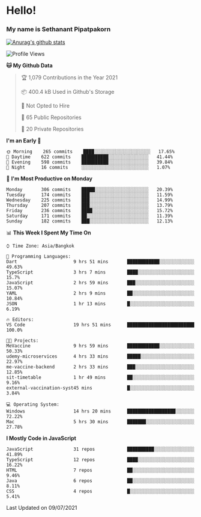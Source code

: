 # Hello!
### My name is Sethanant Pipatpakorn

[![Anurag's github stats](https://github-readme-stats.vercel.app/api?username=thetkpark&count_private=true&show_icons=true&theme=tokyonight)](https://github.com/anuraghazra/github-readme-stats)

<!--START_SECTION:waka-->
![Profile Views](http://img.shields.io/badge/Profile%20Views-49-blue)

**🐱 My Github Data** 

> 🏆 1,079 Contributions in the Year 2021
 > 
> 📦 400.4 kB Used in Github's Storage 
 > 
> 🚫 Not Opted to Hire
 > 
> 📜 65 Public Repositories 
 > 
> 🔑 20 Private Repositories  
 > 
**I'm an Early 🐤** 

```text
🌞 Morning    265 commits    ████░░░░░░░░░░░░░░░░░░░░░   17.65% 
🌆 Daytime    622 commits    ██████████░░░░░░░░░░░░░░░   41.44% 
🌃 Evening    598 commits    ██████████░░░░░░░░░░░░░░░   39.84% 
🌙 Night      16 commits     ░░░░░░░░░░░░░░░░░░░░░░░░░   1.07%

```
📅 **I'm Most Productive on Monday** 

```text
Monday       306 commits    █████░░░░░░░░░░░░░░░░░░░░   20.39% 
Tuesday      174 commits    ███░░░░░░░░░░░░░░░░░░░░░░   11.59% 
Wednesday    225 commits    ███░░░░░░░░░░░░░░░░░░░░░░   14.99% 
Thursday     207 commits    ███░░░░░░░░░░░░░░░░░░░░░░   13.79% 
Friday       236 commits    ████░░░░░░░░░░░░░░░░░░░░░   15.72% 
Saturday     171 commits    ██░░░░░░░░░░░░░░░░░░░░░░░   11.39% 
Sunday       182 commits    ███░░░░░░░░░░░░░░░░░░░░░░   12.13%

```


📊 **This Week I Spent My Time On** 

```text
⌚︎ Time Zone: Asia/Bangkok

💬 Programming Languages: 
Dart                     9 hrs 51 mins       ████████████░░░░░░░░░░░░░   49.63% 
TypeScript               3 hrs 7 mins        ████░░░░░░░░░░░░░░░░░░░░░   15.7% 
JavaScript               2 hrs 59 mins       ███░░░░░░░░░░░░░░░░░░░░░░   15.07% 
YAML                     2 hrs 9 mins        ██░░░░░░░░░░░░░░░░░░░░░░░   10.84% 
JSON                     1 hr 13 mins        █░░░░░░░░░░░░░░░░░░░░░░░░   6.19%

🔥 Editors: 
VS Code                  19 hrs 51 mins      █████████████████████████   100.0%

🐱‍💻 Projects: 
MeVaccine                9 hrs 59 mins       ████████████░░░░░░░░░░░░░   50.33% 
udemy-microservices      4 hrs 33 mins       █████░░░░░░░░░░░░░░░░░░░░   22.97% 
me-vaccine-backend       2 hrs 33 mins       ███░░░░░░░░░░░░░░░░░░░░░░   12.85% 
sit-timetable            1 hr 49 mins        ██░░░░░░░░░░░░░░░░░░░░░░░   9.16% 
external-vaccination-syst45 mins             █░░░░░░░░░░░░░░░░░░░░░░░░   3.84%

💻 Operating System: 
Windows                  14 hrs 20 mins      ██████████████████░░░░░░░   72.22% 
Mac                      5 hrs 30 mins       ███████░░░░░░░░░░░░░░░░░░   27.78%

```

**I Mostly Code in JavaScript** 

```text
JavaScript               31 repos            ██████████░░░░░░░░░░░░░░░   41.89% 
TypeScript               12 repos            ████░░░░░░░░░░░░░░░░░░░░░   16.22% 
HTML                     7 repos             ██░░░░░░░░░░░░░░░░░░░░░░░   9.46% 
Java                     6 repos             ██░░░░░░░░░░░░░░░░░░░░░░░   8.11% 
CSS                      4 repos             █░░░░░░░░░░░░░░░░░░░░░░░░   5.41%

```



 Last Updated on 09/07/2021
<!--END_SECTION:waka-->
